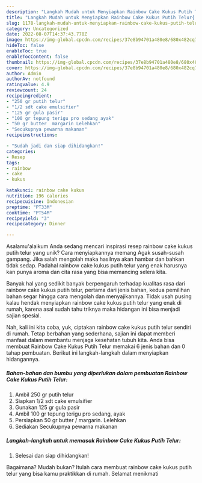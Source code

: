 ```yaml
---
description: "Langkah Mudah untuk Menyiapkan Rainbow Cake Kukus Putih Telur{ yang Enak"
title: "Langkah Mudah untuk Menyiapkan Rainbow Cake Kukus Putih Telur{ yang Enak"
slug: 1178-langkah-mudah-untuk-menyiapkan-rainbow-cake-kukus-putih-telur-yang-enak
category: Uncategorized
date: 2022-08-07T14:37:43.778Z
image: https://img-global.cpcdn.com/recipes/37e8b94701a480e8/680x482cq70/rainbow-cake-kukus-putih-telur-foto-resep-utama.jpg
hideToc: false
enableToc: true
enableTocContent: false
thumbnail: https://img-global.cpcdn.com/recipes/37e8b94701a480e8/680x482cq70/rainbow-cake-kukus-putih-telur-foto-resep-utama.jpg
cover: https://img-global.cpcdn.com/recipes/37e8b94701a480e8/680x482cq70/rainbow-cake-kukus-putih-telur-foto-resep-utama.jpg
author: Admin
authorAv: notfound
ratingvalue: 4.9
reviewcount: 24
recipeingredient:
- "250 gr putih telur"
- "1/2 sdt cake emulsifier"
- "125 gr gula pasir"
- "100 gr tepung terigu pro sedang ayak"
- "50 gr butter  margarin Lelehkan"
- "Secukupnya pewarna makanan"
recipeinstructions:

- "Sudah jadi dan siap dihidangkan!"
categories:
- Resep
tags:
- rainbow
- cake
- kukus

katakunci: rainbow cake kukus 
nutrition: 196 calories
recipecuisine: Indonesian
preptime: "PT33M"
cooktime: "PT54M"
recipeyield: "3"
recipecategory: Dinner

---
```



Asalamu'alaikum Anda sedang mencari inspirasi resep rainbow cake kukus putih telur yang unik? Cara menyiapkannya memang Agak susah-susah gampang. Jika salah mengolah maka hasilnya akan hambar dan bahkan tidak sedap. Padahal rainbow cake kukus putih telur yang enak harusnya kan punya aroma dan cita rasa yang bisa memancing selera kita.




Banyak hal yang sedikit banyak berpengaruh terhadap kualitas rasa dari rainbow cake kukus putih telur, pertama dari jenis bahan, kedua pemilihan bahan segar hingga cara mengolah dan menyajikannya. Tidak usah pusing kalau hendak menyiapkan rainbow cake kukus putih telur yang enak di rumah, karena asal sudah tahu triknya maka hidangan ini bisa menjadi sajian spesial.


Nah, kali ini kita coba, yuk, ciptakan rainbow cake kukus putih telur sendiri di rumah. Tetap berbahan yang sederhana, sajian ini dapat memberi manfaat dalam membantu menjaga kesehatan tubuh kita. Anda bisa membuat Rainbow Cake Kukus Putih Telur memakai 6 jenis bahan dan 0 tahap pembuatan. Berikut ini langkah-langkah dalam menyiapkan hidangannya.

<!--inarticleads1-->

##### Bahan-bahan dan bumbu yang diperlukan dalam pembuatan Rainbow Cake Kukus Putih Telur:

1. Ambil 250 gr putih telur
1. Siapkan 1/2 sdt cake emulsifier
1. Gunakan 125 gr gula pasir
1. Ambil 100 gr tepung terigu pro sedang, ayak
1. Persiapkan 50 gr butter / margarin. Lelehkan
1. Sediakan Secukupnya pewarna makanan




<!--inarticleads2-->

##### Langkah-langkah untuk memasak Rainbow Cake Kukus Putih Telur:


1. Selesai dan siap dihidangkan!



Bagaimana? Mudah bukan? Itulah cara membuat rainbow cake kukus putih telur yang bisa kamu praktikkan di rumah. Selamat menikmati
